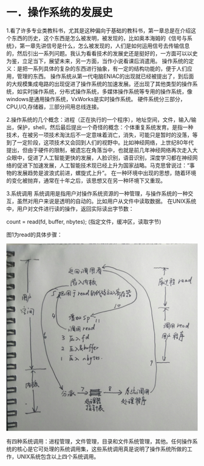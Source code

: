 # 一．操作系统的发展史

1.看了许多专业类教科书，尤其是这种偏向于基础的教科书，第一章总是在介绍这个东西的历史，这个东西是怎么被发明，被发现的，比如奥本海姆的《信号与系统》，第一章先讲信号是什么，怎么被发现的，人们是如何运用信号去传输信息的，然后引出一系列问题。我认为看看技术的发展史还是挺好的，一方面可以以史为鉴，立足当下，展望未来，另一方面，当作小说看课后消遣用。
操作系统的定义：是把一系列具体的复杂的东西进行抽象，有一定的结构功能的，便于人们应用，管理的东西。
操作系统从第一代电脑ENIAC的出现就已经被提出了，到后面的大规模集成电路的出现促进了操作系统的加速发展。还出现了其他类型的操作系统，如实时操作系统，分布式操作系统，多媒体操作系统等专用的操作系统，像windows是通用操作系统，VxWorks是实时操作系统。
硬件系统分三部分，CPU,I/O,存储器，三部分间用总线连接。

2.操作系统的几个概念：进程（正在执行的一个程序），地址空间，文件，输入/输出，保护，shell，然后最后提出一个奇怪的概念：个体重复系统发育。是指一种技术，在被另一项技术淘汰后不一定意味着消亡，消失，可能只是暂时的没落，等到了一定阶段，这项技术又会回到人们的视野中。比如神经网络，上世纪80年代提出，但由于硬件的限制，被遗忘在角落当中，也就是前几年神经网络再次走入大众眼中，促进了人工智能更快的发展，人脸识别，语音识别，深度学习都在神经网络的促进下加速发展，人工智能技术现已经上升为国家战略。马克思曾说过：“事物的发展趋势是波浪式前进，螺旋式上升”。
在一种环境中出现的思想，随着环境的变化被抛弃，通常在十年之后，该思想又在另一种环境下又重现。

3.系统调用
系统调用是指用户对操作系统资源的一种管理，与操作系统的一种交互，虽然对用户来说是透明的自动的。比如用户从文件中读取数据。
在UNIX系统中，用户对文件进行读的操作，返回实际读出字节数：

count = read(fd, buffer, nbytes);
(指定文件，缓冲区，读取字节)

图1为read的具体步骤：

![read函数调用方式](https://github.com/joy20182018/Blog.github.io/blob/master/imag/read_function.jpg)

有四种系统调用：进程管理，文件管理，目录和文件系统管理，其他。任何操作系统的核心是它可处理的系统调用集，这些系统调用真是说明了操作系统所做的工作，UNIX系统包含以上四个系统调用。




